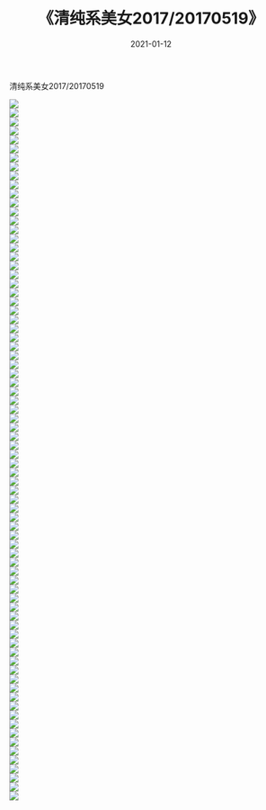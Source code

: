 ﻿---
layout: post
title:  《清纯系美女2017/20170519》
date:   2021-01-12
img: http://img.660000.xyz/Sharelink/清纯系美女/2017/20170519/000.jpg
categories: [美女, 清纯, 唯美]
---

清纯系美女2017/20170519

 ![](http://img.660000.xyz/Sharelink/清纯系美女/2017/20170519/001.png) <br>![](http://img.660000.xyz/Sharelink/清纯系美女/2017/20170519/002.png) <br>![](http://img.660000.xyz/Sharelink/清纯系美女/2017/20170519/003.png) <br>![](http://img.660000.xyz/Sharelink/清纯系美女/2017/20170519/004.png) <br>![](http://img.660000.xyz/Sharelink/清纯系美女/2017/20170519/005.png) <br>![](http://img.660000.xyz/Sharelink/清纯系美女/2017/20170519/006.png) <br>![](http://img.660000.xyz/Sharelink/清纯系美女/2017/20170519/007.png) <br>![](http://img.660000.xyz/Sharelink/清纯系美女/2017/20170519/008.png) <br>![](http://img.660000.xyz/Sharelink/清纯系美女/2017/20170519/009.png) <br>![](http://img.660000.xyz/Sharelink/清纯系美女/2017/20170519/010.png) <br>![](http://img.660000.xyz/Sharelink/清纯系美女/2017/20170519/011.png) <br>![](http://img.660000.xyz/Sharelink/清纯系美女/2017/20170519/012.png) <br>![](http://img.660000.xyz/Sharelink/清纯系美女/2017/20170519/013.png) <br>![](http://img.660000.xyz/Sharelink/清纯系美女/2017/20170519/014.png) <br>![](http://img.660000.xyz/Sharelink/清纯系美女/2017/20170519/015.png) <br>![](http://img.660000.xyz/Sharelink/清纯系美女/2017/20170519/016.png) <br>![](http://img.660000.xyz/Sharelink/清纯系美女/2017/20170519/017.png) <br>![](http://img.660000.xyz/Sharelink/清纯系美女/2017/20170519/018.png) <br>![](http://img.660000.xyz/Sharelink/清纯系美女/2017/20170519/019.png) <br>![](http://img.660000.xyz/Sharelink/清纯系美女/2017/20170519/020.png) <br>![](http://img.660000.xyz/Sharelink/清纯系美女/2017/20170519/021.png) <br>![](http://img.660000.xyz/Sharelink/清纯系美女/2017/20170519/022.png) <br>![](http://img.660000.xyz/Sharelink/清纯系美女/2017/20170519/023.png) <br>![](http://img.660000.xyz/Sharelink/清纯系美女/2017/20170519/024.png) <br>![](http://img.660000.xyz/Sharelink/清纯系美女/2017/20170519/025.png) <br>![](http://img.660000.xyz/Sharelink/清纯系美女/2017/20170519/026.png) <br>![](http://img.660000.xyz/Sharelink/清纯系美女/2017/20170519/027.png) <br>![](http://img.660000.xyz/Sharelink/清纯系美女/2017/20170519/028.png) <br>![](http://img.660000.xyz/Sharelink/清纯系美女/2017/20170519/029.png) <br>![](http://img.660000.xyz/Sharelink/清纯系美女/2017/20170519/030.png) <br>![](http://img.660000.xyz/Sharelink/清纯系美女/2017/20170519/031.png) <br>![](http://img.660000.xyz/Sharelink/清纯系美女/2017/20170519/032.png) <br>![](http://img.660000.xyz/Sharelink/清纯系美女/2017/20170519/033.png) <br>![](http://img.660000.xyz/Sharelink/清纯系美女/2017/20170519/034.png) <br>![](http://img.660000.xyz/Sharelink/清纯系美女/2017/20170519/035.png) <br>![](http://img.660000.xyz/Sharelink/清纯系美女/2017/20170519/036.png) <br>![](http://img.660000.xyz/Sharelink/清纯系美女/2017/20170519/037.png) <br>![](http://img.660000.xyz/Sharelink/清纯系美女/2017/20170519/038.png) <br>![](http://img.660000.xyz/Sharelink/清纯系美女/2017/20170519/039.png) <br>![](http://img.660000.xyz/Sharelink/清纯系美女/2017/20170519/040.png) <br>![](http://img.660000.xyz/Sharelink/清纯系美女/2017/20170519/041.png) <br>![](http://img.660000.xyz/Sharelink/清纯系美女/2017/20170519/042.png) <br>![](http://img.660000.xyz/Sharelink/清纯系美女/2017/20170519/043.png) <br>![](http://img.660000.xyz/Sharelink/清纯系美女/2017/20170519/044.png) <br>![](http://img.660000.xyz/Sharelink/清纯系美女/2017/20170519/045.png) <br>![](http://img.660000.xyz/Sharelink/清纯系美女/2017/20170519/046.png) <br>![](http://img.660000.xyz/Sharelink/清纯系美女/2017/20170519/047.png) <br>![](http://img.660000.xyz/Sharelink/清纯系美女/2017/20170519/048.png) <br>![](http://img.660000.xyz/Sharelink/清纯系美女/2017/20170519/049.png) <br>![](http://img.660000.xyz/Sharelink/清纯系美女/2017/20170519/050.png) <br>![](http://img.660000.xyz/Sharelink/清纯系美女/2017/20170519/051.png) <br>![](http://img.660000.xyz/Sharelink/清纯系美女/2017/20170519/052.png) <br>![](http://img.660000.xyz/Sharelink/清纯系美女/2017/20170519/053.png) <br>![](http://img.660000.xyz/Sharelink/清纯系美女/2017/20170519/054.png) <br>![](http://img.660000.xyz/Sharelink/清纯系美女/2017/20170519/055.png) <br>![](http://img.660000.xyz/Sharelink/清纯系美女/2017/20170519/056.png) <br>![](http://img.660000.xyz/Sharelink/清纯系美女/2017/20170519/057.png) <br>![](http://img.660000.xyz/Sharelink/清纯系美女/2017/20170519/058.png) <br>![](http://img.660000.xyz/Sharelink/清纯系美女/2017/20170519/059.png) <br>![](http://img.660000.xyz/Sharelink/清纯系美女/2017/20170519/060.png) <br>![](http://img.660000.xyz/Sharelink/清纯系美女/2017/20170519/061.png) <br>![](http://img.660000.xyz/Sharelink/清纯系美女/2017/20170519/062.png) <br>![](http://img.660000.xyz/Sharelink/清纯系美女/2017/20170519/063.png) <br>![](http://img.660000.xyz/Sharelink/清纯系美女/2017/20170519/064.png) <br>![](http://img.660000.xyz/Sharelink/清纯系美女/2017/20170519/065.png) <br>![](http://img.660000.xyz/Sharelink/清纯系美女/2017/20170519/066.png) <br>![](http://img.660000.xyz/Sharelink/清纯系美女/2017/20170519/067.png) <br>![](http://img.660000.xyz/Sharelink/清纯系美女/2017/20170519/068.png) <br>![](http://img.660000.xyz/Sharelink/清纯系美女/2017/20170519/069.png) <br>![](http://img.660000.xyz/Sharelink/清纯系美女/2017/20170519/070.png) <br>![](http://img.660000.xyz/Sharelink/清纯系美女/2017/20170519/071.png) <br>![](http://img.660000.xyz/Sharelink/清纯系美女/2017/20170519/072.png) <br>![](http://img.660000.xyz/Sharelink/清纯系美女/2017/20170519/073.png) <br>![](http://img.660000.xyz/Sharelink/清纯系美女/2017/20170519/074.png) <br>![](http://img.660000.xyz/Sharelink/清纯系美女/2017/20170519/075.png) <br>![](http://img.660000.xyz/Sharelink/清纯系美女/2017/20170519/076.png) <br>![](http://img.660000.xyz/Sharelink/清纯系美女/2017/20170519/077.png) <br>![](http://img.660000.xyz/Sharelink/清纯系美女/2017/20170519/078.png) <br>